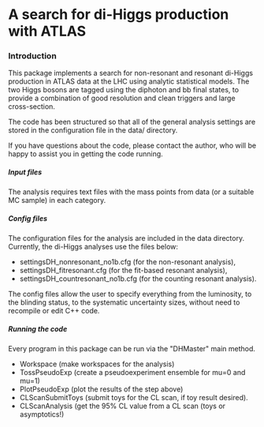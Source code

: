 # A search for di-Higgs production with ATLAS

### Introduction
This package implements a search for non-resonant and resonant di-Higgs
production in ATLAS data at the LHC using analytic statistical models. The two
Higgs bosons are tagged using the diphoton and bb final states, to provide 
a combination of good resolution and clean triggers and large cross-section. 

The code has been structured so that all of the general analysis settings are 
stored in the configuration file in the data/ directory.

If you have questions about the code, please contact the author, who will be happy to assist you in getting the code running.

##### Input files

The analysis requires text files with the mass points from data (or a suitable MC sample) in each category. 

##### Config files

The configuration files for the analysis are included in the data directory. Currently, the di-Higgs analyses use the files below:

- settingsDH_nonresonant_no1b.cfg (for the non-resonant analysis),
- settingsDH_fitresonant.cfg (for the fit-based resonant analysis),
- settingsDH_countresonant_no1b.cfg (for the counting resonant analysis).

The config files allow the user to specify everything from the luminosity, to the blinding status, to the systematic uncertainty sizes, without need to recompile or edit C++ code.

##### Running the code

Every program in this package can be run via the "DHMaster" main method. 

 - Workspace (make workspaces for the analysis)
 - TossPseudoExp (create a pseudoexperiment ensemble for mu=0 and mu=1)
 - PlotPseudoExp (plot the results of the step above)
 - CLScanSubmitToys (submit toys for the CL scan, if toy result desired).
 - CLScanAnalysis (get the 95% CL value from a CL scan (toys or asymptotics!)
